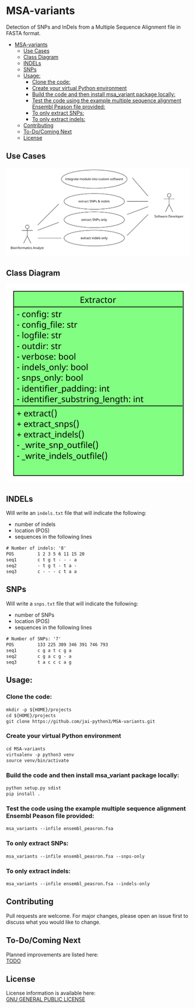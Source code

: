 # MSA-variants
Detection of SNPs and InDels from a Multiple Sequence Alignment file in FASTA format.

- [MSA-variants](#msa-variants)
  - [Use Cases](#use-cases)
  - [Class Diagram](#class-diagram)
  - [INDELs](#indels)
  - [SNPs](#snps)
  - [Usage:](#usage)
    - [Clone the code:](#clone-the-code)
    - [Create your virtual Python environment](#create-your-virtual-python-environment)
    - [Build the code and then install msa\_variant package locally:](#build-the-code-and-then-install-msa_variant-package-locally)
    - [Test the code using the example multiple sequence alignment Ensembl Peason file provided:](#test-the-code-using-the-example-multiple-sequence-alignment-ensembl-peason-file-provided)
    - [To only extract SNPs:](#to-only-extract-snps)
    - [To only extract indels:](#to-only-extract-indels)
  - [Contributing](#contributing)
  - [To-Do/Coming Next](#to-docoming-next)
  - [License](#license)

## Use Cases

![use case diagram](use_case.png)

## Class Diagram

![class diagram](class_diagram.png)


## INDELs

Will write an `indels.txt` file that will indicate the following:
* number of indels
* location (POS) 
* sequences in the following lines

```
# Number of indels: '8'
POS       	1 2 3 5 6 11 15 20
seq1      	c t g t - - - a 
seq2      	- t g t - t a - 
seq3       	c - - - c t a a
```

## SNPs

Will write a `snps.txt` file that will indicate the following:
* number of SNPs
* location (POS) 
* sequences in the following lines

```
# Number of SNPs: '7'
POS       	133 225 309 346 391 746 793
seq1      	c g a t c g a 
seq2      	c g a c g - a 
seq3       	t a c c c a g 
```

## Usage:

### Clone the code:

```shell
mkdir -p ${HOME}/projects
cd ${HOME}/projects
git clone https://github.com/jai-python3/MSA-variants.git
```

### Create your virtual Python environment

```shell
cd MSA-variants
virtualenv -p python3 venv
source venv/bin/activate
```

### Build the code and then install msa_variant package locally:

```shell
python setup.py sdist
pip install .
```

### Test the code using the example multiple sequence alignment Ensembl Peason file provided:

```shell
msa_variants --infile ensembl_peasron.fsa 
```


### To only extract SNPs:

```shell
msa_variants --infile ensembl_peasron.fsa --snps-only
```

### To only extract indels:

```shell
msa_variants --infile ensembl_peasron.fsa --indels-only
```

## Contributing

Pull requests are welcome. For major changes, please open an issue first
to discuss what you would like to change.

## To-Do/Coming Next

Planned improvements are listed here:<br>
[TODO](TODO.md)

## License

License information is available here:<br>
[GNU GENERAL PUBLIC LICENSE](LICENSE)

